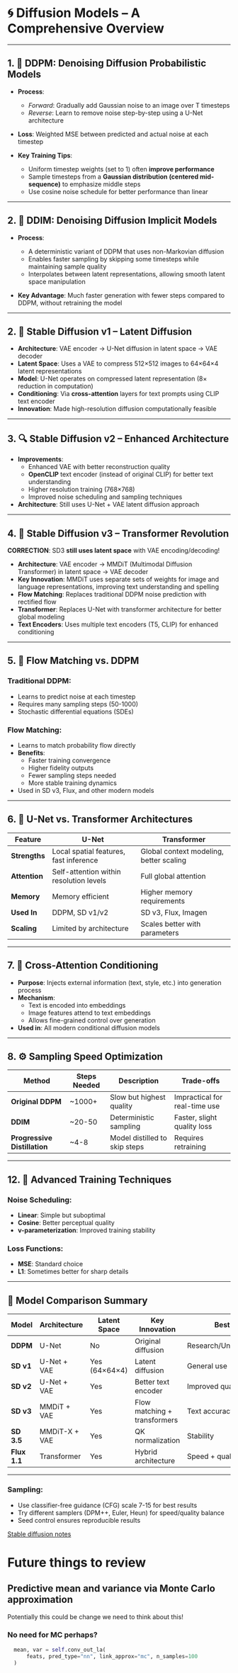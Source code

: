 # 🌀 Diffusion Models – A Comprehensive Overview

---

## 1. 📘 **DDPM: Denoising Diffusion Probabilistic Models**

- **Process**:

  - _Forward_: Gradually add Gaussian noise to an image over T timesteps
  - _Reverse_: Learn to remove noise step-by-step using a U-Net architecture

- **Loss**: Weighted MSE between predicted and actual noise at each timestep
- **Key Training Tips**:
  - Uniform timestep weights (set to 1) often **improve performance**
  - Sample timesteps from a **Gaussian distribution (centered mid-sequence)** to emphasize middle steps
  - Use cosine noise schedule for better performance than linear

---

## 2. 📗 **DDIM: Denoising Diffusion Implicit Models**

- **Process**:

  - A deterministic variant of DDPM that uses non-Markovian diffusion
  - Enables faster sampling by skipping some timesteps while maintaining sample quality
  - Interpolates between latent representations, allowing smooth latent space manipulation

- **Key Advantage**: Much faster generation with fewer steps compared to DDPM, without retraining the model

---

## 2. 🧠 **Stable Diffusion v1 – Latent Diffusion**

- **Architecture**: VAE encoder → U-Net diffusion in latent space → VAE decoder
- **Latent Space**: Uses a VAE to compress 512×512 images to 64×64×4 latent representations
- **Model**: U-Net operates on compressed latent representation (8× reduction in computation)
- **Conditioning**: Via **cross-attention** layers for text prompts using CLIP text encoder
- **Innovation**: Made high-resolution diffusion computationally feasible

---

## 3. 🔍 **Stable Diffusion v2 – Enhanced Architecture**

- **Improvements**:
  - Enhanced VAE with better reconstruction quality
  - **OpenCLIP** text encoder (instead of original CLIP) for better text understanding
  - Higher resolution training (768×768)
  - Improved noise scheduling and sampling techniques
- **Architecture**: Still uses U-Net + VAE latent diffusion approach

---

## 4. 🔄 **Stable Diffusion v3 – Transformer Revolution**

**CORRECTION**: SD3 **still uses latent space** with VAE encoding/decoding!

- **Architecture**: VAE encoder → MMDiT (Multimodal Diffusion Transformer) in latent space → VAE decoder
- **Key Innovation**: MMDiT uses separate sets of weights for image and language representations, improving text understanding and spelling
- **Flow Matching**: Replaces traditional DDPM noise prediction with rectified flow
- **Transformer**: Replaces U-Net with transformer architecture for better global modeling
- **Text Encoders**: Uses multiple text encoders (T5, CLIP) for enhanced conditioning

---

## 5. 🌊 **Flow Matching vs. DDPM**

### Traditional DDPM:

- Learns to predict noise at each timestep
- Requires many sampling steps (50-1000)
- Stochastic differential equations (SDEs)

### Flow Matching:

- Learns to match probability flow directly
- **Benefits**:
  - Faster training convergence
  - Higher fidelity outputs
  - Fewer sampling steps needed
  - More stable training dynamics
- Used in SD v3, Flux, and other modern models

---

## 6. 🧩 **U-Net vs. Transformer Architectures**

| Feature       | U-Net                                   | Transformer                             |
| ------------- | --------------------------------------- | --------------------------------------- |
| **Strengths** | Local spatial features, fast inference  | Global context modeling, better scaling |
| **Attention** | Self-attention within resolution levels | Full global attention                   |
| **Memory**    | Memory efficient                        | Higher memory requirements              |
| **Used In**   | DDPM, SD v1/v2                          | SD v3, Flux, Imagen                     |
| **Scaling**   | Limited by architecture                 | Scales better with parameters           |

---

## 7. 🧠 **Cross-Attention Conditioning**

- **Purpose**: Injects external information (text, style, etc.) into generation process
- **Mechanism**:
  - Text is encoded into embeddings
  - Image features attend to text embeddings
  - Allows fine-grained control over generation
- **Used in**: All modern conditional diffusion models

---

## 8. ⚙️ **Sampling Speed Optimization**

| Method                       | Steps Needed | Description                   | Trade-offs                    |
| ---------------------------- | ------------ | ----------------------------- | ----------------------------- |
| **Original DDPM**            | ~1000+       | Slow but highest quality      | Impractical for real-time use |
| **DDIM**                     | ~20-50       | Deterministic sampling        | Faster, slight quality loss   |
| **Progressive Distillation** | ~4-8         | Model distilled to skip steps | Requires retraining           |

---

## 12. 🔧 **Advanced Training Techniques**

### Noise Scheduling:

- **Linear**: Simple but suboptimal
- **Cosine**: Better perceptual quality
- **v-parameterization**: Improved training stability

### Loss Functions:

- **MSE**: Standard choice
- **L1**: Sometimes better for sharp details

---

## 📌 **Model Comparison Summary**

| Model        | Architecture  | Latent Space  | Key Innovation               | Best For               |
| ------------ | ------------- | ------------- | ---------------------------- | ---------------------- |
| **DDPM**     | U-Net         | No            | Original diffusion           | Research/Understanding |
| **SD v1**    | U-Net + VAE   | Yes (64×64×4) | Latent diffusion             | General use            |
| **SD v2**    | U-Net + VAE   | Yes           | Better text encoder          | Improved quality       |
| **SD v3**    | MMDiT + VAE   | Yes           | Flow matching + transformers | Text accuracy          |
| **SD 3.5**   | MMDiT-X + VAE | Yes           | QK normalization             | Stability              |
| **Flux 1.1** | Transformer   | Yes           | Hybrid architecture          | Speed + quality        |

---

### Sampling:

- Use classifier-free guidance (CFG) scale 7-15 for best results
- Try different samplers (DPM++, Euler, Heun) for speed/quality balance
- Seed control ensures reproducible results

[Stable diffusion notes](https://www.youtube.com/watch?v=n233GPgOHJg)

# Future things to review

## Predictive mean and variance via Monte Carlo approximation

Potentially this could be change we need to think about this!

### No need for MC perhaps?

```python
  mean, var = self.conv_out_la(
      feats, pred_type="nn", link_approx="mc", n_samples=100
  )
```
